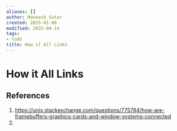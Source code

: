 ```yaml
---
aliases: []
author: Maneesh Sutar
created: 2025-01-06
modified: 2025-04-14
tags:
- todo
title: How it All Links
---
```


# How it All Links

## References

1. https://unix.stackexchange.com/questions/775784/how-are-framebuffers-graphics-cards-and-window-systems-connected
1. 
